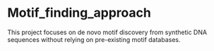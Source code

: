 # Motif_finding_approach
This project focuses on de novo motif discovery from synthetic DNA sequences without relying on pre-existing motif databases.
